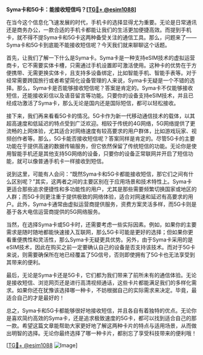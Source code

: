 **Syma卡和5G卡：能接收短信吗？[[TG💪+ @esim1088](https://t.me/s/esim1088)]**

在当今这个信息化飞速发展的时代，手机卡的选择显得尤为重要。无论是日常通讯还是商务办公，一款合适的手机卡都能让我们的生活更加便捷高效。而提到手机卡，就不得不提Syma卡和5G卡这两种备受关注的通信工具。那么，问题来了——Syma卡和5G卡到底能不能接收短信呢？今天我们就来聊聊这个话题。

首先，让我们了解一下什么是Syma卡。Syma卡是一种支持eSIM技术的虚拟运营商卡，它不需要实体卡槽，只需通过手机设置即可激活使用。这种卡的优势在于方便携带、无需更换实体卡，且支持多设备绑定，比如智能手机、智能手表等。对于经常需要跨国旅行或者希望简化设备管理的人来说，Syma卡无疑是一个不错的选择。那么，Syma卡是否能够接收短信呢？答案是肯定的。Syma卡不仅能够接收短信，还能接收彩信以及语音留言等功能。只要你的设备支持eSIM技术，并且已经成功激活了Syma卡，那么无论是国内还是国际短信，都可以轻松接收。

接下来，我们再来看看5G卡的情况。5G卡作为新一代移动通信技术的载体，以其超高速度和低延迟的特点受到广泛欢迎。相较于传统的4G网络，5G网络提供了更流畅的上网体验，尤其适合对网络速度有较高要求的用户群体，比如游戏玩家、视频创作者等。那么，5G卡能否接收短信呢？答案同样是肯定的。尽管5G卡的主要功能在于提供高速的数据传输服务，但它依然保留了传统短信的功能。无论你是使用智能手机还是其他支持5G网络的设备，只要你的设备正常联网并开启了短信功能，就可以像普通手机卡一样接收到短信。

说到这里，可能有人会问：“既然Syma卡和5G卡都能接收短信，那它们之间有什么区别呢？”其实，这两者之间的主要区别在于应用场景和技术特性上。Syma卡更适合那些追求便捷性和多功能性的用户，尤其是那些需要频繁切换国家或地区的人群；而5G卡则更注重于提供极致的网络体验，适合对网速和延迟有高要求的用户。此外，Syma卡通常由虚拟运营商提供服务，资费方案灵活多样，而5G卡则是基于各大电信运营商提供的5G网络服务。

当然，在选择Syma卡或5G卡时，还需要考虑一些实际因素。例如，如果你的主要需求是随时随地都能快速接入互联网，那么5G卡可能是更好的选择；但如果你更看重便携性和灵活性，那么Syma卡无疑更具优势。另外，由于Syma卡采用的是eSIM技术，因此在购买之前一定要确认自己的设备是否支持该技术。而对于5G卡来说，则需要确保所在地已经覆盖了5G信号，否则即使拥有了5G卡也无法享受到其带来的便利。

最后，无论是Syma卡还是5G卡，它们都为我们带来了前所未有的通信体验。无论是接收短信、浏览网页还是进行高清视频通话，这些卡片都能满足我们的多样化需求。如果你还在犹豫该选择哪一种卡，不妨根据自己的实际需求来决定。毕竟，最适合自己的才是最好的！

总之，Syma卡和5G卡都能够很好地接收短信，并且各自有着独特的优点。无论你是喜欢简约高效的Syma卡，还是追求极致速度的5G卡，都可以找到适合自己的那一款。希望这篇文章能帮助大家更好地了解这两种卡片的特点与适用场景，从而做出明智的选择。无论你最终选择了哪一种卡片，都别忘了享受科技带来的便利哦！

[[TG💪+ @esim1088](https://t.me/s/esim1088) ![Image](https://i.postimg.cc/4NQfJmqS/Snipaste-2025-05-13-00-14-12.png)]